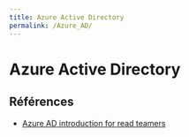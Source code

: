 ```yaml
---
title: Azure Active Directory
permalink: /Azure_AD/
---
```


# Azure Active Directory

## Références

* [Azure AD introduction for read teamers](https://www.synacktiv.com/publications/azure-ad-introduction-for-red-teamers.html)
